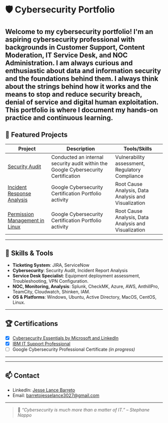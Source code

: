# 🛡️ Cybersecurity Portfolio

Welcome to my cybersecurity portfolio! I'm an aspiring cybersecurity professional with backgrounds in Customer Support, Content Moderation, IT Service Desk, and NOC Administration. I am always curious and enthusiastic about data and information security and the foundations behind them. I always think about the strings behind how it works and the means to stop and reduce security breach, denial of service and digital human exploitation. This portfolio is where I document my hands-on practice and continuous learning.
---

## 📂 Featured Projects

| Project | Description | Tools/Skills |
|--------|-------------|--------------|
| [Security Audit](https://jesselanceb.github.io/Security-Audit/) | Conducted an internal security audit within the Google Cybersecurity Certification  | Vulnerability assessment, Regulatory Compliance |
| [Incident Response Analysis](https://jesselanceb.github.io/Incident-Report-Analysis/) | Google Cybersecurity Certification Portfolio activity  | Root Cause Analysis, Data Analysis and Visualization|
| [Permission Management in Linux](https://jesselanceb.github.io/Permission-management-in-Linux/) | Google Cybersecurity Certification Portfolio activity  | Root Cause Analysis, Data Analysis and Visualization|

---

## 🧠 Skills & Tools

- **Ticketing System**: JIRA, ServiceNow
- **Cybersecurity**: Security Audit, Incident Report Analysis
- **Service Desk Specialist**: Equipment deployment assessment, Troubleshooting, VPN Configuration.
- **NOC, Monitoring, Analysis**: Splunk, CheckMK, Azure, AWS, AnthillPro, TeamCity, Cloudwatch, Shinken, IAM.
- **OS & Platforms**: Windows, Ubuntu, Active Directory, MacOS, CentOS, Linux.

---

## 🏆 Certifications

- [x] [Cybersecurity Essentials by Microsoft and LinkedIn](https://www.linkedin.com/learning/certificates/a0f381e7c9831f3341eebc0b51c864b734073da82f2bc42b78fab1b9a31eae77?lipi=urn%3Ali%3Apage%3Ad_flagship3_profile_view_base%3BiUPiSHAgSzmc%2B8o0NJ4sZQ%3D%3D)
- [x] [IBM IT Support Professional](https://www.coursera.org/account/accomplishments/specialization/SZGMZ7B7A238)
- [ ] Google Cybersecurity Professional Certificate *(in progress)*

---



---

## 📫 Contact

- LinkedIn: [Jesse Lance Barreto](https://www.linkedin.com/in/jesse-lance-barreto-b036b0123/)
- Email: barretojesselance3027@gmail.com

---

> 🔐 *“Cybersecurity is much more than a matter of IT.” – Stephane Nappo*
